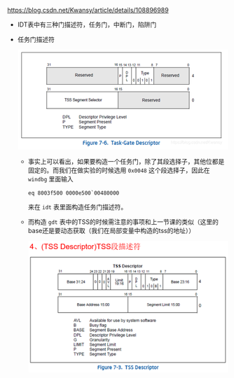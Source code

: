 https://blog.csdn.net/Kwansy/article/details/108896989

+ IDT表中有三种门描述符，任务门，中断门，陷阱门

+ 任务门描述符

  ![image-20201128170834503](https://raw.githubusercontent.com/smallzhong/picgo-pic-bed/master/image-20201128170834503.png)

  + 事实上可以看出，如果要构造一个任务门，除了其段选择子，其他位都是固定的。而我们在做实验的时候选用 `0x0048` 这个段选择子，因此在 `windbg` 里面输入

    ```windbg
    eq 8003f500 0000e500`00480000
    ```

    来在 `idt` 表里面构造任务门描述符。

  + 而构造 `gdt` 表中的TSS的时候需注意的事项和上一节课的类似（这里的base还是要动态获取（我们在局部变量中构造的tss的地址））

    ![image-20201128171507689](https://raw.githubusercontent.com/smallzhong/picgo-pic-bed/master/image-20201128171507689.png)